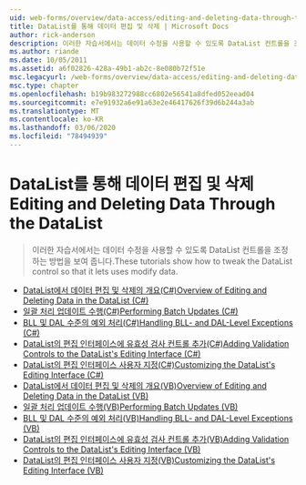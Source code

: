 ```yaml
---
uid: web-forms/overview/data-access/editing-and-deleting-data-through-the-datalist/index
title: DataList를 통해 데이터 편집 및 삭제 | Microsoft Docs
author: rick-anderson
description: 이러한 자습서에서는 데이터 수정을 사용할 수 있도록 DataList 컨트롤을 조정 하는 방법을 보여 줍니다.
ms.author: riande
ms.date: 10/05/2011
ms.assetid: a6f02826-428a-49b1-ab2c-8e080b72f51e
msc.legacyurl: /web-forms/overview/data-access/editing-and-deleting-data-through-the-datalist
msc.type: chapter
ms.openlocfilehash: b19b983272988cc6802e56541a8dfed052eead04
ms.sourcegitcommit: e7e91932a6e91a63e2e46417626f39d6b244a3ab
ms.translationtype: MT
ms.contentlocale: ko-KR
ms.lasthandoff: 03/06/2020
ms.locfileid: "78494939"
---
```

# <a name="editing-and-deleting-data-through-the-datalist"></a><span data-ttu-id="88686-103">DataList를 통해 데이터 편집 및 삭제</span><span class="sxs-lookup"><span data-stu-id="88686-103">Editing and Deleting Data Through the DataList</span></span>

> <span data-ttu-id="88686-104">이러한 자습서에서는 데이터 수정을 사용할 수 있도록 DataList 컨트롤을 조정 하는 방법을 보여 줍니다.</span><span class="sxs-lookup"><span data-stu-id="88686-104">These tutorials show how to tweak the DataList control so that it lets uses modify data.</span></span>

- [<span data-ttu-id="88686-105">DataList에서 데이터 편집 및 삭제의 개요(C#)</span><span class="sxs-lookup"><span data-stu-id="88686-105">Overview of Editing and Deleting Data in the DataList (C#)</span></span>](an-overview-of-editing-and-deleting-data-in-the-datalist-cs.md)
- [<span data-ttu-id="88686-106">일괄 처리 업데이트 수행(C#)</span><span class="sxs-lookup"><span data-stu-id="88686-106">Performing Batch Updates (C#)</span></span>](performing-batch-updates-cs.md)
- [<span data-ttu-id="88686-107">BLL 및 DAL 수준의 예외 처리(C#)</span><span class="sxs-lookup"><span data-stu-id="88686-107">Handling BLL- and DAL-Level Exceptions (C#)</span></span>](handling-bll-and-dal-level-exceptions-cs.md)
- [<span data-ttu-id="88686-108">DataList의 편집 인터페이스에 유효성 검사 컨트롤 추가(C#)</span><span class="sxs-lookup"><span data-stu-id="88686-108">Adding Validation Controls to the DataList's Editing Interface (C#)</span></span>](adding-validation-controls-to-the-datalist-s-editing-interface-cs.md)
- [<span data-ttu-id="88686-109">DataList의 편집 인터페이스 사용자 지정(C#)</span><span class="sxs-lookup"><span data-stu-id="88686-109">Customizing the DataList's Editing Interface (C#)</span></span>](customizing-the-datalist-s-editing-interface-cs.md)
- [<span data-ttu-id="88686-110">DataList에서 데이터 편집 및 삭제의 개요(VB)</span><span class="sxs-lookup"><span data-stu-id="88686-110">Overview of Editing and Deleting Data in the DataList (VB)</span></span>](an-overview-of-editing-and-deleting-data-in-the-datalist-vb.md)
- [<span data-ttu-id="88686-111">일괄 처리 업데이트 수행(VB)</span><span class="sxs-lookup"><span data-stu-id="88686-111">Performing Batch Updates (VB)</span></span>](performing-batch-updates-vb.md)
- [<span data-ttu-id="88686-112">BLL 및 DAL 수준의 예외 처리(VB)</span><span class="sxs-lookup"><span data-stu-id="88686-112">Handling BLL- and DAL-Level Exceptions (VB)</span></span>](handling-bll-and-dal-level-exceptions-vb.md)
- [<span data-ttu-id="88686-113">DataList의 편집 인터페이스에 유효성 검사 컨트롤 추가(VB)</span><span class="sxs-lookup"><span data-stu-id="88686-113">Adding Validation Controls to the DataList's Editing Interface (VB)</span></span>](adding-validation-controls-to-the-datalist-s-editing-interface-vb.md)
- [<span data-ttu-id="88686-114">DataList의 편집 인터페이스 사용자 지정(VB)</span><span class="sxs-lookup"><span data-stu-id="88686-114">Customizing the DataList's Editing Interface (VB)</span></span>](customizing-the-datalist-s-editing-interface-vb.md)
